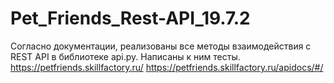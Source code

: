 # Pet_Friends_Rest-API_19.7.2
Согласно документации, реализованы все методы взаимодействия с REST API в библиотеке api.py. Написаны к ним тесты. https://petfriends.skillfactory.ru/ https://petfriends.skillfactory.ru/apidocs/#/
